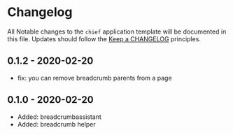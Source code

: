 # Changelog
All Notable changes to the `chief` application template will be documented in this file. Updates should follow the [Keep a CHANGELOG](http://keepachangelog.com/) 
principles.

## 0.1.2 - 2020-02-20

- fix: you can remove breadcrumb parents from a page

## 0.1.0 - 2020-02-20

- Added: breadcrumbassistant
- Added: breadcrumb helper
